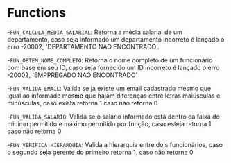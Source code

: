 # Functions

-`FUN_CALCULA_MEDIA_SALARIAL`: Retorna a média salarial de um departamento, caso seja informado um departamento incorreto é lançado o erro -20002, 'DEPARTAMENTO NAO ENCONTRADO'.

-`FUN_OBTEM_NOME_COMPLETO`: Retorna o nome completo de um funcionário com base em seu ID, caso seja fornecido um ID incorreto é lançado o erro -20002, 'EMPPREGADO NAO ENCONTRADO'

-`FUN_VALIDA_EMAIL`: Válida se ja existe um email cadastrado mesmo que igual ao informado mesmo que hajam diferenças entre letras maiúsculas e minúsculas, caso exista retorna 1 caso não retorna 0

-`FUN_VALIDA_SALARIO`: Valida se o salário informado está dentro da faixa do minimo permitido e máximo permitido por função, caso esteja retorna 1 caso não retorna 0

-`FUN_VERIFICA_HIERARQUIA`: Valida a hierarquia entre dois funcionários, caso o segundo seja gerente do primeiro retorna 1, caso não retorna 0

